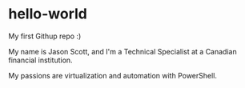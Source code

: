 # hello-world
My first Githup repo :)

My name is Jason Scott, and I'm a Technical Specialist at a Canadian financial institution.

My passions are virtualization and automation with PowerShell.
